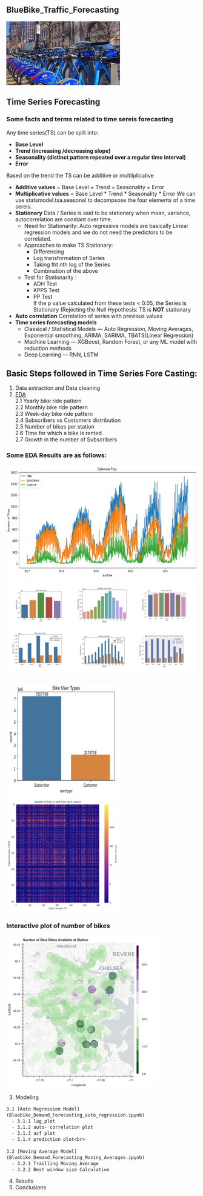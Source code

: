 ## BlueBike_Traffic_Forecasting

<img src="https://github.com/sharmasapna/BlueBike_Traffic_Forecasting/blob/main/data/bluebikepic.jpeg">

## Time Series Forecasting
### Some facts and terms related to time sereis forecasting 

Any time series(TS) can be split into:
- **Base Level**
- **Trend (increasing /decreasing slope)**
- **Seasonality (distinct pattern repeated over a regular time interval)**
- **Error**

Based on the trend the TS can be additive or multilplicative
- **Additive values**       = Base Level + Trend + Seasonality + Error
- **Multiplicative values** = Base Level * Trend * Seasonality * Error
We can use statsmodel.tsa.seasonal to decompsose the four elements of a time sereis.
- **Stationary** Data / Series is said to be stationary when mean, variance, autocorrelation are constant over time.<br>
  - Need for Stationarity: Auto regressive models are basically Linear regression models and we do not need the predictors to be correlated.
  - Approaches to make TS Stationary:
    - Differencing
    - Log transformation of Series
    - Taking tht nth log of the Series
    - Combination of the above
  - Test for Stationarity : 
    - ADH Test
    - KPPS Test
    - PP Test<br>
   If the p value calculated from these tests < 0.05, the Series is Stationary (Rejecting the Null Hypothesis: TS is **NOT** stationary    
- **Auto correlation** Correlation of series with previous values
- **Time series forecasting models**
  - Classical / Statistical Models — Auto Regression, Moving Averages, Exponential smoothing, ARIMA, SARIMA, TBATS(Linear Regression)
  - Machine Learning — XGBoost, Random Forest, or any ML model with reduction methods
  - Deep Learning — RNN, LSTM

## Basic Steps followed in Time Series Fore Casting: 
  1. Data extraction and Data cleaning
  2. [EDA](bluebikes_eda.ipynb)<br>
    2.1 Yearly bike ride pattern<br>
    2.2 Monthly bike ride pattern<br>
    2.3 Week-day bike ride pattern<br>
    2.4 Subscribers vs Customers distribution<br>
    2.5 Number of bikes per station<br>
    2.6 Time for which a bike is rented<br>
    2.7 Growth in the number of Subscribers<br>
    
    
### Some EDA Results are as follows:

<img src="https://github.com/sharmasapna/BlueBike_Traffic_Forecasting/blob/main/data/date-wise.png" width="900" height="300">
<img src="https://github.com/sharmasapna/BlueBike_Traffic_Forecasting/blob/main/data/EDA_Results.png">

<img src="https://github.com/sharmasapna/BlueBike_Traffic_Forecasting/blob/main/data/bb_subscriber_Customer_distrubution.png" width="300" height="300"><img src="https://github.com/sharmasapna/BlueBike_Traffic_Forecasting/blob/main/data/bb_from_to stations_heatmap.png" width="300" height="300">

### Interactive plot of number of bikes 

<img src="https://github.com/sharmasapna/BlueBike_Traffic_Forecasting/blob/main/data/bokeh_plot.png" width="400" height="400"><br>

  3. Modeling<br>
  
    3.1 [Auto Regression Model](Bluebike_Demand_Forecasting_auto_regression.ipynb) 
      - 3.1.1 lag_plot
      - 3.1.2 auto- correlation plot
      - 3.1.3 acf plot
      - 3.1.4 prediction plot<br>
      
    3.2 [Moving Average Model](Bluebike_Demand_Forecasting_Moving_Averages.ipynb)
      - 3.2.1 Trailling Moving Average
      - 3.2.2 Best window size Calculation
  4. Results<br>
  5. Conclusions<br>

